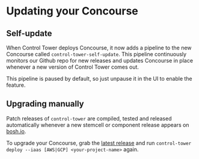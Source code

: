 # Updating your Concourse

## Self-update

When Control Tower deploys Concourse, it now adds a pipeline to the new Concourse called `control-tower-self-update`. This pipeline continuously monitors our Github repo for new releases and updates Concourse in place whenever a new version of Control Tower comes out.

This pipeline is paused by default, so just unpause it in the UI to enable the feature.

## Upgrading manually

Patch releases of `control-tower` are compiled, tested and released automatically whenever a new stemcell or component release appears on [bosh.io](https://bosh.io).

To upgrade your Concourse, grab the [latest release](https://github.com/EngineerBetter/control-tower/releases/latest) and run `control-tower deploy --iaas [AWS|GCP] <your-project-name>` again.
